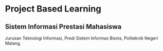 # Project Based Learning 
## Sistem Informasi Prestasi Mahasiswa

Jurusan Teknologi Informasi, Prodi Sistem Informas Bisnis, Politeknik Negeri Malang.


